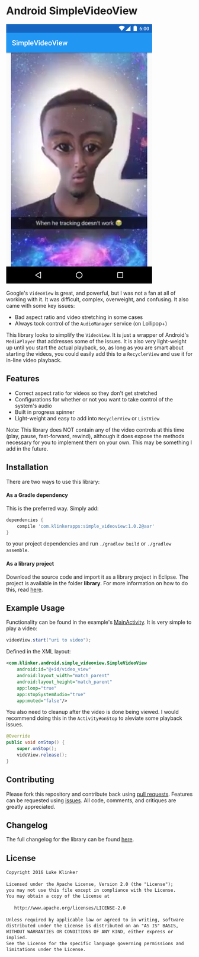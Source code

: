 # Android SimpleVideoView

![Screenshot](preview.png)

Google's `VideoView` is great, and powerful, but I was not a fan at all of working with it. It was difficult, complex, overweight, and confusing. It also came with some key issues:

 - Bad aspect ratio and video stretching in some cases
 - Always took control of the `AudioManager` service (on Lollipop+)

This library looks to simplify the `VideoView`. It is just a wrapper of Android's `MediaPlayer` that addresses some of the issues. It is also very light-weight up until you start the actual playback, so, as long as you are smart about starting the videos, you could easily add this to a `RecyclerView` and use it for in-line video playback.

## Features

 - Correct aspect ratio for videos so they don't get stretched
 - Configurations for whether or not you want to take control of the system's audio
 - Built in progress spinner
 - Light-weight and easy to add into `RecyclerView` or `ListView`

Note: This library does NOT contain any of the video controls at this time (play, pause, fast-forward, rewind), although it does expose the methods necessary for you to implement them on your own. This may be something I add in the future.

## Installation

There are two ways to use this library:

#### As a Gradle dependency

This is the preferred way. Simply add:

```groovy
dependencies {
    compile 'com.klinkerapps:simple_videoview:1.0.2@aar'
}
```

to your project dependencies and run `./gradlew build` or `./gradlew assemble`.

#### As a library project

Download the source code and import it as a library project in Eclipse. The project is available in the folder **library**. For more information on how to do this, read [here](http://developer.android.com/tools/projects/index.html#LibraryProjects).

## Example Usage

Functionality can be found in the example's [MainActivity](https://github.com/klinker24/Android-SimpleVideoView/blob/master/example/src/main/java/com/klinker/android/simple_videoview_example/MainActivity.java). It is very simple to play a video:

```java
videoView.start("uri to video");
```

Defined in the XML layout:
```xml
<com.klinker.android.simple_videoview.SimpleVideoView
    android:id="@+id/video_view"
    android:layout_width="match_parent"
    android:layout_height="match_parent"
    app:loop="true"
    app:stopSystemAudio="true"
    app:muted="false"/>
```

You also need to cleanup after the video is done being viewed. I would recommend doing this in the `Activity#onStop` to aleviate some playback issues.

```java
@Override
public void onStop() {
    super.onStop();
    videView.release();
}
```

## Contributing

Please fork this repository and contribute back using [pull requests](https://github.com/klinker24/Android-SimpleVideoView/pulls). Features can be requested using [issues](https://github.com/klinker24/Android-SimpleVideoView/issues). All code, comments, and critiques are greatly appreciated.

## Changelog

The full changelog for the library can be found [here](https://github.com/klinker24/Android-SimpleVideoView/blob/master/changelog.md).


## License

    Copyright 2016 Luke Klinker

    Licensed under the Apache License, Version 2.0 (the "License");
    you may not use this file except in compliance with the License.
    You may obtain a copy of the License at

       http://www.apache.org/licenses/LICENSE-2.0

    Unless required by applicable law or agreed to in writing, software
    distributed under the License is distributed on an "AS IS" BASIS,
    WITHOUT WARRANTIES OR CONDITIONS OF ANY KIND, either express or implied.
    See the License for the specific language governing permissions and
    limitations under the License.

